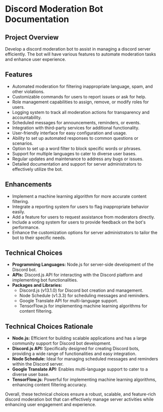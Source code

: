 # Discord Moderation Bot Documentation

## Project Overview

Develop a discord moderation bot to assist in managing a discord server efficiently. The bot will have various features to automate moderation tasks and enhance user experience.

## Features

- Automated moderation for filtering inappropriate language, spam, and other violations.
- Customizable commands for users to report issues or ask for help.
- Role management capabilities to assign, remove, or modify roles for users.
- Logging system to track all moderation actions for transparency and accountability.
- Scheduled messages for announcements, reminders, or events.
- Integration with third-party services for additional functionality.
- User-friendly interface for easy configuration and usage.
- Ability to set up automated responses to common questions or scenarios.
- Option to set up a word filter to block specific words or phrases.
- Support for multiple languages to cater to diverse user bases.
- Regular updates and maintenance to address any bugs or issues.
- Detailed documentation and support for server administrators to effectively utilize the bot.

## Enhancements

- Implement a machine learning algorithm for more accurate content filtering.
- Integrate a reporting system for users to flag inappropriate behavior easily.
- Add a feature for users to request assistance from moderators directly.
- Include a voting system for users to provide feedback on the bot's performance.
- Enhance the customization options for server administrators to tailor the bot to their specific needs.

## Technical Choices

- **Programming Languages:** Node.js for server-side development of the Discord bot.
- **APIs:** Discord.js API for interacting with the Discord platform and implementing bot functionalities.
- **Packages and Libraries:**
  - Discord.js (v13.1.0) for Discord bot creation and management.
  - Node Schedule (v1.3.3) for scheduling messages and reminders.
  - Google Translate API for multi-language support.
  - TensorFlow.js for implementing machine learning algorithms for content filtering.

## Technical Choices Rationale

- **Node.js:** Efficient for building scalable applications and has a large community support for Discord bot development.
- **Discord.js API:** Specifically designed for creating Discord bots, providing a wide range of functionalities and easy integration.
- **Node Schedule:** Ideal for managing scheduled messages and reminders within the Discord server.
- **Google Translate API:** Enables multi-language support to cater to a diverse user base.
- **TensorFlow.js:** Powerful for implementing machine learning algorithms, enhancing content filtering accuracy.

Overall, these technical choices ensure a robust, scalable, and feature-rich discord moderation bot that can effectively manage server activities while enhancing user engagement and experience.